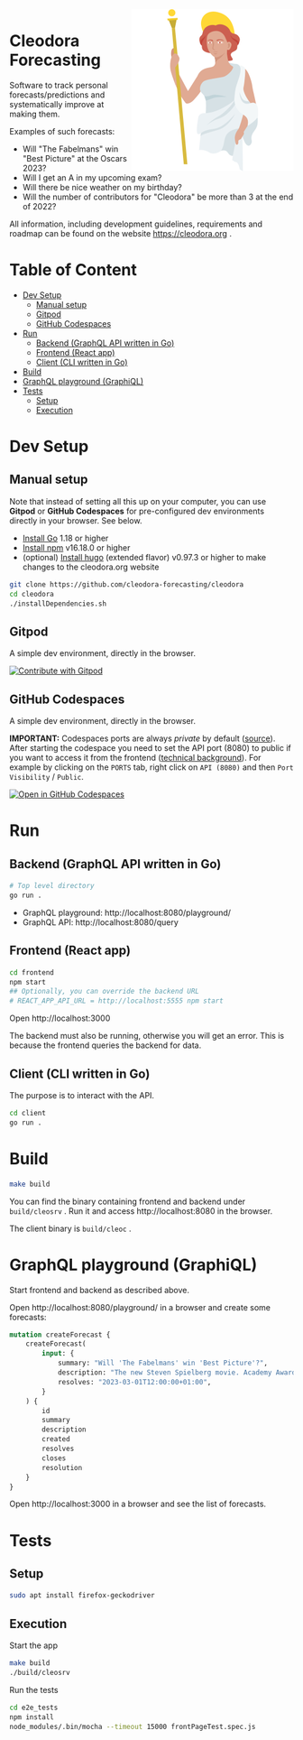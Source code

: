 <img align="right" src="./design/logo_full.png">

# Cleodora Forecasting

Software to track personal forecasts/predictions and systematically improve at
making them.

Examples of such forecasts:

* Will "The Fabelmans" win "Best Picture" at the Oscars 2023?
* Will I get an A in my upcoming exam?
* Will there be nice weather on my birthday?
* Will the number of contributors for "Cleodora" be more than 3 at the end of 2022?

All information, including development guidelines, requirements and roadmap can
be found on the website https://cleodora.org .

# Table of Content

- [Dev Setup](#dev-setup)
  * [Manual setup](#manual-setup)
  * [Gitpod](#gitpod)
  * [GitHub Codespaces](#github-codespaces)
- [Run](#run)
  * [Backend (GraphQL API written in Go)](#backend--graphql-api-written-in-go-)
  * [Frontend (React app)](#frontend--react-app-)
  * [Client (CLI written in Go)](#client--cli-written-in-go-)
- [Build](#build)
- [GraphQL playground (GraphiQL)](#graphql-playground--graphiql-)
- [Tests](#tests)
  * [Setup](#setup)
  * [Execution](#execution)

# Dev Setup

## Manual setup

Note that instead of setting all this up on your computer, you can use
**Gitpod** or **GitHub Codespaces** for pre-configured dev environments
directly in your browser. See below.

* [Install Go](https://go.dev/doc/install) 1.18 or higher
* [Install npm](https://nodejs.org/en/download/) v16.18.0 or higher
* (optional) [Install hugo](https://gohugo.io/installation/) (extended flavor)
  v0.97.3 or higher to make changes to the cleodora.org website

```bash
git clone https://github.com/cleodora-forecasting/cleodora
cd cleodora
./installDependencies.sh
```

## Gitpod

A simple dev environment, directly in the browser.

<a href="https://gitpod.io/#https://github.com/cleodora-forecasting/cleodora">
  <img
    src="https://img.shields.io/badge/Contribute%20with-Gitpod-908a85?logo=gitpod"
    alt="Contribute with Gitpod"
  />
</a>


## GitHub Codespaces

A simple dev environment, directly in the browser.

**IMPORTANT:** Codespaces ports are always _private_ by default
([source](https://github.com/community/community/discussions/4068)). After
starting the codespace you need to set the API port (8080) to public if you
want to access it from the frontend
([technical background](https://github.com/community/community/discussions/4068)).
For example by clicking on the `PORTS`
tab, right click on `API (8080)` and then `Port Visibility` / `Public`.

[![Open in GitHub Codespaces](https://github.com/codespaces/badge.svg)](https://github.com/codespaces/new?hide_repo_select=true&ref=main&repo=548549126&machine=basicLinux32gb)


# Run

## Backend (GraphQL API written in Go)

```bash
# Top level directory
go run .
```

* GraphQL playground: http://localhost:8080/playground/
* GraphQL API: http://localhost:8080/query

## Frontend (React app)

```bash
cd frontend
npm start
## Optionally, you can override the backend URL
# REACT_APP_API_URL = http://localhost:5555 npm start
```

Open http://localhost:3000

The backend must also be running, otherwise you will get an error. This is
because the frontend queries the backend for data.


## Client (CLI written in Go)

The purpose is to interact with the API.

```bash
cd client
go run .
```


# Build

```bash
make build
```

You can find the binary containing frontend and backend under `build/cleosrv` .
Run it and access http://localhost:8080 in the browser.

The client binary is `build/cleoc` .

# GraphQL playground (GraphiQL)

Start frontend and backend as described above.

Open http://localhost:8080/playground/ in a browser and create some forecasts:

```graphql
mutation createForecast {
    createForecast(
        input: {
            summary: "Will 'The Fabelmans' win 'Best Picture'?",
            description: "The new Steven Spielberg movie. Academy Award for Best Picture 2023.",
            resolves: "2023-03-01T12:00:00+01:00",
        }
    ) {
        id
        summary
        description
        created
        resolves
        closes
        resolution
    }
}
```

Open http://localhost:3000 in a browser and see the list of forecasts.

# Tests

## Setup

```bash
sudo apt install firefox-geckodriver
```

## Execution

Start the app

```bash
make build
./build/cleosrv
```

Run the tests

```bash
cd e2e_tests
npm install
node_modules/.bin/mocha --timeout 15000 frontPageTest.spec.js
```
